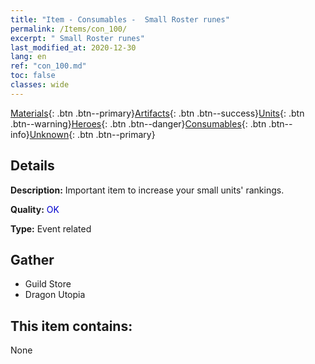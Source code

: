 ```yaml
---
title: "Item - Consumables -  Small Roster runes"
permalink: /Items/con_100/
excerpt: " Small Roster runes"
last_modified_at: 2020-12-30
lang: en
ref: "con_100.md"
toc: false
classes: wide
---
```

 [Materials](/Items/){: .btn .btn--primary}[Artifacts](/Items/Artifacts/){: .btn .btn--success}[Units](/Items/Units/){: .btn .btn--warning}[Heroes](/Items/Heroes/){: .btn .btn--danger}[Consumables](/Items/Consumables/){: .btn .btn--info}[Unknown](/Items/Unknown/){: .btn .btn--primary}

## Details
 **Description:** Important item to increase your small units' rankings.

 **Quality:** <span style="color: #0000CD">OK</span>

 **Type:** Event related

## Gather

*    Guild Store 
*    Dragon Utopia 

## This item contains:

  None


